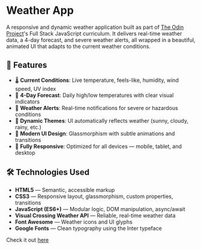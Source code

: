 # Weather App

 A responsive and dynamic weather application built as part of [The Odin Project](https://www.theodinproject.com/)'s Full Stack JavaScript curriculum. It delivers real-time weather data, a 4-day forecast, and severe weather alerts, all wrapped in a beautiful, animated UI that adapts to the current weather conditions.

## 🔧 Features

- 🌡️ **Current Conditions**: Live temperature, feels-like, humidity, wind speed, UV index
- 📅 **4-Day Forecast**: Daily high/low temperatures with clear visual indicators
- 🚨 **Weather Alerts**: Real-time notifications for severe or hazardous conditions
- 🎨 **Dynamic Themes**: UI automatically reflects weather (sunny, cloudy, rainy, etc.)
- 🧊 **Modern UI Design**: Glassmorphism with subtle animations and transitions
- 📱 **Fully Responsive**: Optimized for all devices — mobile, tablet, and desktop

## 🛠️ Technologies Used

- **HTML5** — Semantic, accessible markup
- **CSS3** — Responsive layout, glassmorphism, custom properties, transitions
- **JavaScript (ES6+)** — Modular logic, DOM manipulation, async/await
- **Visual Crossing Weather API** — Reliable, real-time weather data
- **Font Awesome** — Weather icons and UI glyphs
- **Google Fonts** — Clean typography using the Inter typeface

Check it out [here](https://yamen-m.github.io/weather-app/)